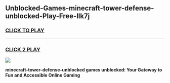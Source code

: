 
## Unblocked-Games-minecraft-tower-defense-unblocked-Play-Free-llk7j
<h3>
<a href="https://premium76.site?title=minecraft-tower-defense-unblocked&ref=12A">CLICK TO PLAY</a></h3>
<hr>

<h3>
<a href="https://premium76.site?title=minecraft-tower-defense-unblocked&ref=12A">CLICK 2 PLAY</a>
  
</h3>

<a href="https://premium76.site?title=minecraft-tower-defense-unblocked&ref=12A"><img src="https://clearcache.store/games.png"></a>


**minecraft-tower-defense-unblocked games unblocked: Your Gateway to Fun and Accessible Online Gaming**
